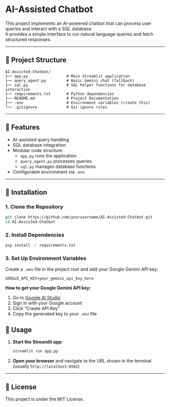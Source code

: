 # AI-Assisted Chatbot

This project implements an AI-powered chatbot that can process user queries and interact with a SQL database.  
It provides a simple interface to run natural language queries and fetch structured responses.

---

## 📁 Project Structure

```
AI-Assisted-Chatbot/
├── app.py                 # Main Streamlit application
├── query_agent.py         # Basic Gemini chat (fallback)
├── sql.py                 # SQL helper functions for database interaction
├── requirements.txt       # Python dependencies
├── README.md              # Project Documentation
├── .env                   # Environment variables (create this)
└── .gitignore             # Git ignore rules
```

---

## 🚀 Features

- AI-assisted query handling  
- SQL database integration  
- Modular code structure:
  - `app.py` runs the application
  - `query_agent.py` processes queries
  - `sql.py` manages database functions  
- Configurable environment via `.env`  

---

## 🚀 Installation

### 1. Clone the Repository
```bash
git clone https://github.com/yourusername/AI-Assisted-Chatbot.git
cd AI-Assisted-Chatbot
```

### 2. Install Dependencies
```bash
pip install -r requirements.txt
```

### 3. Set Up Environment Variables
Create a `.env` file in the project root and add your Google Gemini API key:
```env
GOOGLE_API_KEY=your_gemini_api_key_here
```

**How to get your Google Gemini API key:**
1. Go to [Google AI Studio](https://makersuite.google.com/app/apikey)
2. Sign in with your Google account
3. Click "Create API Key"
4. Copy the generated key to your `.env` file

## 🎯 Usage
1. **Start the Streamlit app:**
   ```bash
   streamlit run app.py
   ```

2. **Open your browser** and navigate to the URL shown in the terminal (usually `http://localhost:8501`)

--- 

## 📝 License
This project is under the MIT License.
